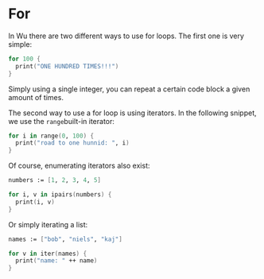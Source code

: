 # For

In Wu there are two different ways to use for loops. The first one is very simple:

```fsharp
for 100 {
  print("ONE HUNDRED TIMES!!!")
}
```

Simply using a single integer, you can repeat a certain code block a given amount of times.

The second way to use a for loop is using iterators. In the following snippet, we use the `range`built-in iterator:

```fsharp
for i in range(0, 100) {
  print("road to one hunnid: ", i)
}
```

Of course, enumerating iterators also exist:

```fsharp
numbers := [1, 2, 3, 4, 5]

for i, v in ipairs(numbers) {
  print(i, v)
}
```

Or simply iterating a list:

```fsharp
names := ["bob", "niels", "kaj"]

for v in iter(names) {
  print("name: " ++ name) 
}
```

